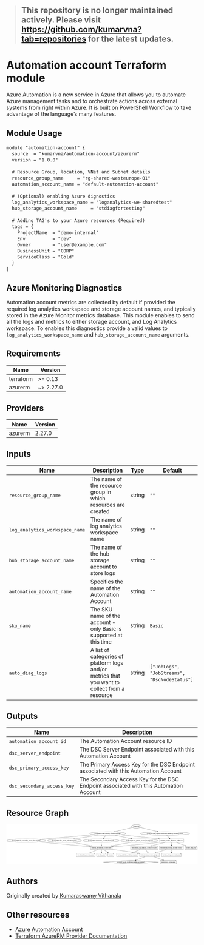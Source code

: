 > ## This repository is no longer maintained actively. Please visit https://github.com/kumarvna?tab=repositories for the latest updates.

# Automation account Terraform module

Azure Automation is a new service in Azure that allows you to automate Azure management tasks and to orchestrate actions across external systems from right within Azure. It is built on PowerShell Workflow to take advantage of the language’s many features.

## Module Usage

```hcl
module "automation-account" {
  source  = "kumarvna/automation-account/azurerm"
  version = "1.0.0"

  # Resource Group, location, VNet and Subnet details
  resource_group_name     = "rg-shared-westeurope-01"
  automation_account_name = "default-automation-account"

  # (Optional) enabling Azure dignostics
  log_analytics_workspace_name = "loganalytics-we-sharedtest"
  hub_storage_account_name     = "stdiagfortesting"

  # Adding TAG's to your Azure resources (Required)
  tags = {
    ProjectName  = "demo-internal"
    Env          = "dev"
    Owner        = "user@example.com"
    BusinessUnit = "CORP"
    ServiceClass = "Gold"
  }
}
```

## Azure Monitoring Diagnostics

Automation account metrics are collected by default if provided the required log analytics workspace and storage account names, and typically stored in the Azure Monitor metrics database. This module enables to send all the logs and metrics to either storage account, and Log Analytics workspace. To enables this diagnostics provide a valid values to `log_analytics_workspace_name` and `hub_storage_account_name` arguments.

## Requirements

Name | Version
-----|--------
terraform | >= 0.13
azurerm | ~> 2.27.0

## Providers

| Name | Version |
|------|---------|
azurerm | 2.27.0

## Inputs

Name | Description | Type | Default
---- | ----------- | ---- | -------
`resource_group_name` | The name of the resource group in which resources are created | string | `""`
`log_analytics_workspace_name`|The name of log analytics workspace name|string | `""`
`hub_storage_account_name`|The name of the hub storage account to store logs|string|`""`
`automation_account_name`|Specifies the name of the Automation Account|string|`""`
`sku_name`|The SKU name of the account - only Basic is supported at this time|string|`Basic`
`auto_diag_logs`|A list of categories of platform logs and/or metrics that you want to collect from a resource|string|`["JobLogs", "JobStreams", "DscNodeStatus"]`

## Outputs

|Name | Description|
|---- | -----------|
`automation_account_id`|The Automation Account resource ID
`dsc_server_endpoint`|The DSC Server Endpoint associated with this Automation Account
`dsc_primary_access_key`|The Primary Access Key for the DSC Endpoint associated with this Automation Account
`dsc_secondary_access_key`|The Secondary Access Key for the DSC Endpoint associated with this Automation Account

## Resource Graph

![Resource Graph](graph.png)

## Authors

Originally created by [Kumaraswamy Vithanala](mailto:kumaraswamy.vithanala@tieto.com)

## Other resources

* [Azure Automation Account](https://docs.microsoft.com/en-us/azure/automation/automation-intro)
* [Terraform AzureRM Provider Documentation](https://www.terraform.io/docs/providers/azurerm/index.html)
